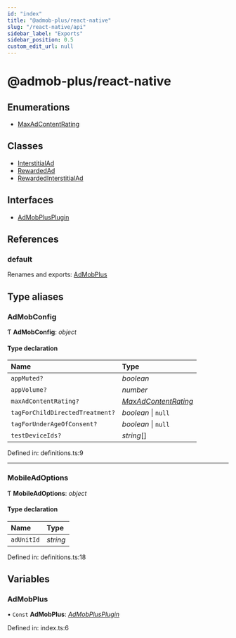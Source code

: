 ```yaml
---
id: "index"
title: "@admob-plus/react-native"
slug: "/react-native/api"
sidebar_label: "Exports"
sidebar_position: 0.5
custom_edit_url: null
---
```


# @admob-plus/react-native

## Enumerations

- [MaxAdContentRating](enums/maxadcontentrating.md)

## Classes

- [InterstitialAd](classes/interstitialad.md)
- [RewardedAd](classes/rewardedad.md)
- [RewardedInterstitialAd](classes/rewardedinterstitialad.md)

## Interfaces

- [AdMobPlusPlugin](interfaces/admobplusplugin.md)

## References

### default

Renames and exports: [AdMobPlus](index.md#admobplus)

## Type aliases

### AdMobConfig

Ƭ **AdMobConfig**: *object*

#### Type declaration

| Name | Type |
| :------ | :------ |
| `appMuted?` | *boolean* |
| `appVolume?` | *number* |
| `maxAdContentRating?` | [*MaxAdContentRating*](enums/maxadcontentrating.md) |
| `tagForChildDirectedTreatment?` | *boolean* \| ``null`` |
| `tagForUnderAgeOfConsent?` | *boolean* \| ``null`` |
| `testDeviceIds?` | *string*[] |

Defined in: definitions.ts:9

___

### MobileAdOptions

Ƭ **MobileAdOptions**: *object*

#### Type declaration

| Name | Type |
| :------ | :------ |
| `adUnitId` | *string* |

Defined in: definitions.ts:18

## Variables

### AdMobPlus

• `Const` **AdMobPlus**: [*AdMobPlusPlugin*](interfaces/admobplusplugin.md)

Defined in: index.ts:6
